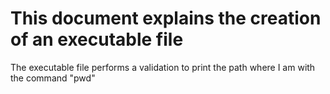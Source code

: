 # This document explains the creation of an executable file #
The executable file performs a validation to print the path where I am with the command "pwd"
